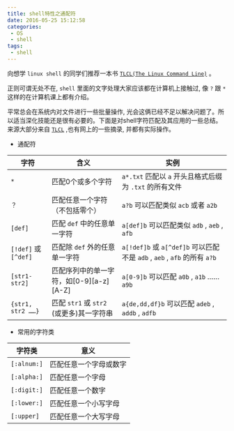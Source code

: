 ```yaml
---
title: shell特性之通配符
date: 2016-05-25 15:12:58
categories:
 - OS
 - shell
tags:
 - shell
---
```

向想学 `linux shell` 的同学们推荐一本书 [`TLCL(The Linux Command Line)`](http://book.haoduoshipin.com/tlcl/) 。

正则可谓无处不在, `shell` 里面的文字处理大家应该都在计算机上接触过, 像 `?` 跟 `*` 这样的在计算机课上都有介绍。

平常总会在系统内对文件进行一些批量操作, 光会这俩已经不足以解决问题了。所以适当深化技能还是很有必要的。下面是对shell字符匹配及其应用的一些总结。
来源大部分来自 [`TLCL`](http://book.haoduoshipin.com/tlcl/) ,也有网上的一些摘录, 并都有实际操作。

+ 通配符

| 字符 | 含义 | 实例 |
| --- | --- | --- |
| `*` | 匹配0个或多个字符 | `a*.txt` 匹配以 `a` 开头且格式后缀为 `.txt` 的所有文件 |
| `？` | 匹配任意一个字符（不包括零个） | `a?b` 可以匹配类似 `acb` 或者 `a2b` |
| `[def]` | 匹配 `def` 中的任意单一字符 | `a[def]b` 可以匹配类似 `adb` , `aeb` , `afb` |
| `[!def]` 或 `[^def]` | 匹配除 `def` 外的任意单一字符 | `a[!def]b` 或 `a[^def]b` 可以匹配不是 `adb` , `aeb` , `afb` 的所有 `a?b` |
| `[str1-str2]` | 匹配序列中的单一字符，如[0-9][a-z][A-Z] | `a[0-9]b` 可以匹配 `a0b` , `a1b` …… `a9b` |
| `{str1, str2 ……}` | 匹配 `str1` 或 `str2` (或更多)其一字符串 | `a{de,dd,df}b` 可以匹配 `adeb` , `addb` , `adfb` |

+ 常用的字符类

| 字符类 | 意义 |
| --- | --- |
| `[:alnum:]` | 匹配任意一个字母或数字 |
| `[:alpha:]` | 匹配任意一个字母 |
| `[:digit:]` | 匹配任意一个数字 |
| `[:lower:]` | 匹配任意一个小写字母 |
| `[:upper]` | 匹配任意一个大写字母 |
